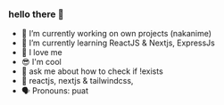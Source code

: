 ### hello there 👋

- 🔭 I’m currently working on own projects (nakanime)
- 🌱 I’m currently learning ReactJS & Nextjs, ExpressJs
- 🙌 I love me
- 😎 I'm cool 
- 💬 ask me about how to check if !exists
- 💯 reactjs, nextjs & tailwindcss,
- 🗣 Pronouns: puat
<!--
**fsholehan/fsholehan** is a ✨ _special_ ✨ repository because its `README.md` (this file) appears on your GitHub profile.

Here are some ideas to get you started:

- 🔭 I’m currently working on own projects
- 🌱 I’m currently learning ReactJS
- 👯 I’m looking to collaborate on ...
- 🤔 I’m looking for help with ...
- 💬 Ask me about ...
- 📫 How to reach me: ...
- 😄 Pronouns: ...
- ⚡ Fun fact: ...
-->
